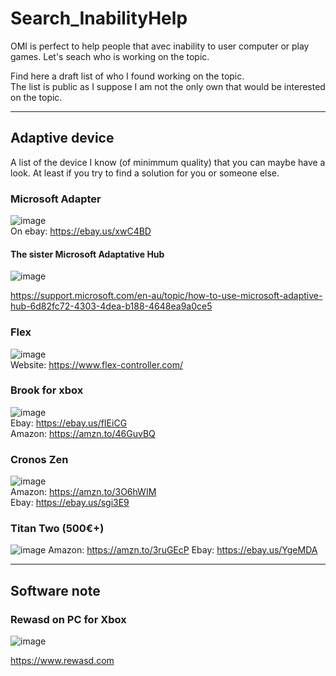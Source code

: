# Search_InabilityHelp
OMI is perfect to help people that avec inability to user computer or play games. Let's seach who is working on the topic.


Find here a draft list of who I found working on the topic.  
The list is public as I suppose I am not the only own that would be interested on the topic. 




--------------------------------

## Adaptive device

A list of the device I know (of minimmum quality) that you can maybe have a look.
At least if you try to find a solution for you or someone else.

### Microsoft Adapter
![image](https://github.com/OpenMacroInput/Search_InabilityHelp/assets/99685407/c726f04c-08c5-44a6-b728-434e21f9f5ea)  
On ebay: https://ebay.us/xwC4BD  

#### The sister Microsoft Adaptative Hub
![image](https://github.com/OpenMacroInput/Search_InabilityHelp/assets/99685407/8fcfee3c-d77b-4877-b9ff-e7c074996fe5)

https://support.microsoft.com/en-au/topic/how-to-use-microsoft-adaptive-hub-6d82fc72-4303-4dea-b188-4648ea9a0ce5

### Flex
![image](https://github.com/OpenMacroInput/Search_InabilityHelp/assets/99685407/396a3fb6-03e4-43cd-bc2d-5247a5b2d2b4)  
Website: https://www.flex-controller.com/  


### Brook for xbox
![image](https://github.com/OpenMacroInput/Search_InabilityHelp/assets/99685407/da2514c8-1bed-400e-a8c4-770f3bb40f41)  
Ebay: https://ebay.us/fIEiCG  
Amazon: https://amzn.to/46GuvBQ  

### Cronos Zen

![image](https://github.com/OpenMacroInput/Search_InabilityHelp/assets/99685407/dd274149-509d-4987-8470-45e220408dc7)  
Amazon: https://amzn.to/3O6hWIM  
Ebay: https://ebay.us/sgi3E9  

### Titan Two (500€+)
![image](https://github.com/OpenMacroInput/Search_InabilityHelp/assets/99685407/4ec2c3a6-be89-4bd7-8aa9-3b922da18e96)
Amazon: https://amzn.to/3ruGEcP
Ebay: https://ebay.us/YgeMDA

---------------


## Software note

### Rewasd on PC for Xbox

![image](https://github.com/OpenMacroInput/Search_InabilityHelp/assets/99685407/fd5e337c-fd1f-474a-a96b-89d7077949fa)

https://www.rewasd.com
